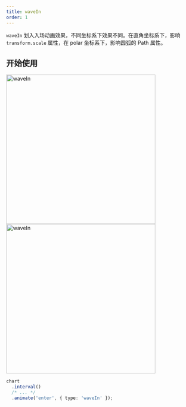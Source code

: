 ```yaml
---
title: waveIn
order: 1
---
```


`waveIn` 划入入场动画效果，不同坐标系下效果不同。在直角坐标系下，影响 `transform.scale` 属性，在 polar 坐标系下，影响圆弧的 Path 属性。

## 开始使用

<img alt="waveIn" src="https://gw.alipayobjects.com/mdn/rms_f5c722/afts/img/A*z9jjQY-lHcwAAAAAAAAAAABkARQnAQ" width="400" />
<img alt="waveIn" src="https://mdn.alipayobjects.com/antforest/afts/img/A*FXpgRICdrXUAAAAAAAAAAAAADrd2AQ/polar-waveIn.gif" width="400" />

```ts
chart
  .interval()
  /* ... */
  .animate('enter', { type: 'waveIn' });
```
